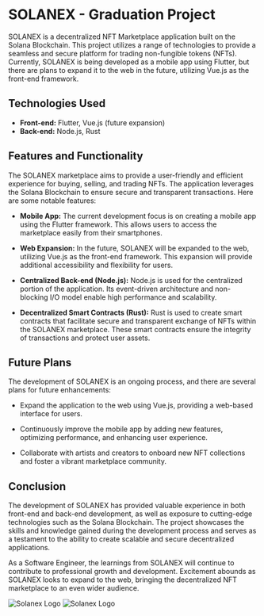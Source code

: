 # SOLANEX - Graduation Project

SOLANEX is a decentralized NFT Marketplace application built on the Solana Blockchain. This project utilizes a range of technologies to provide a seamless and secure platform for trading non-fungible tokens (NFTs). Currently, SOLANEX is being developed as a mobile app using Flutter, but there are plans to expand it to the web in the future, utilizing Vue.js as the front-end framework.

## Technologies Used

- **Front-end:** Flutter, Vue.js (future expansion)
- **Back-end:** Node.js, Rust

## Features and Functionality

The SOLANEX marketplace aims to provide a user-friendly and efficient experience for buying, selling, and trading NFTs. The application leverages the Solana Blockchain to ensure secure and transparent transactions. Here are some notable features:

- **Mobile App:** The current development focus is on creating a mobile app using the Flutter framework. This allows users to access the marketplace easily from their smartphones.

- **Web Expansion:** In the future, SOLANEX will be expanded to the web, utilizing Vue.js as the front-end framework. This expansion will provide additional accessibility and flexibility for users.

- **Centralized Back-end (Node.js):** Node.js is used for the centralized portion of the application. Its event-driven architecture and non-blocking I/O model enable high performance and scalability.

- **Decentralized Smart Contracts (Rust):** Rust is used to create smart contracts that facilitate secure and transparent exchange of NFTs within the SOLANEX marketplace. These smart contracts ensure the integrity of transactions and protect user assets.

## Future Plans

The development of SOLANEX is an ongoing process, and there are several plans for future enhancements:

- Expand the application to the web using Vue.js, providing a web-based interface for users.

- Continuously improve the mobile app by adding new features, optimizing performance, and enhancing user experience.

- Collaborate with artists and creators to onboard new NFT collections and foster a vibrant marketplace community.

## Conclusion

The development of SOLANEX has provided valuable experience in both front-end and back-end development, as well as exposure to cutting-edge technologies such as the Solana Blockchain. The project showcases the skills and knowledge gained during the development process and serves as a testament to the ability to create scalable and secure decentralized applications.

As a Software Engineer, the learnings from SOLANEX will continue to contribute to professional growth and development. Excitement abounds as SOLANEX looks to expand to the web, bringing the decentralized NFT marketplace to an even wider audience.


![Solanex Logo](https://i.ibb.co/YXWVT3H/Resim1.jpg)
![Solanex Logo](https://i.ibb.co/S3Gtv25/Resim2.jpg)
